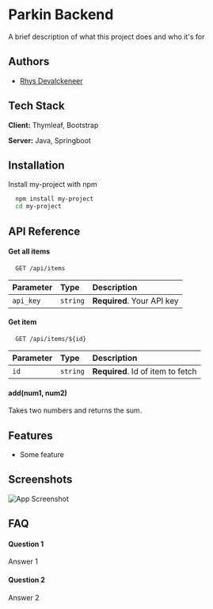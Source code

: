 
# Parkin Backend

A brief description of what this project does and who it's for


## Authors

- [Rhys Devalckeneer](https://www.rhys.be)


## Tech Stack

**Client:** Thymleaf, Bootstrap

**Server:** Java, Springboot


## Installation

Install my-project with npm

```bash
  npm install my-project
  cd my-project
```
    
## API Reference

#### Get all items

```http
  GET /api/items
```

| Parameter | Type     | Description                |
| :-------- | :------- | :------------------------- |
| `api_key` | `string` | **Required**. Your API key |

#### Get item

```http
  GET /api/items/${id}
```

| Parameter | Type     | Description                       |
| :-------- | :------- | :-------------------------------- |
| `id`      | `string` | **Required**. Id of item to fetch |

#### add(num1, num2)

Takes two numbers and returns the sum.


## Features

- Some feature


## Screenshots

![App Screenshot](https://via.placeholder.com/468x300?text=App+Screenshot+Here)


## FAQ

#### Question 1

Answer 1

#### Question 2

Answer 2
